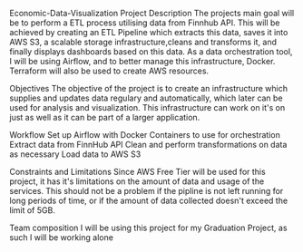 Economic-Data-Visualization
Project Description
The projects main goal will be to perform a ETL process utilising data from Finnhub API. This will be achieved by creating an ETL Pipeline which extracts this data, saves it into AWS S3, a scalable storage infrastructure,cleans and transforms it, and finally displays dashboards based on this data. As a data orchestration tool, I will be using Airflow, and to better manage this infrastructure, Docker. Terraform will also be used to create AWS resources.

Objectives
The objective of the project is to create an infrastructure which supplies and updates data regulary and automatically, which later can be used for analysis and visualization. This infrastructure can work on it's on just as well as it can be part of a larger application.

Workflow
Set up Airflow with Docker Containers to use for orchestration
Extract data from FinnHub API
Clean and perform transformations on data as necessary
Load data to AWS S3

Constraints and Limitations
Since AWS Free Tier will be used for this project, it has it's limitations on the amount of data and usage of the services. This should not be a problem if the pipline is not left running for long periods of time, or if the amount of data collected doesn't exceed the limit of 5GB.

Team composition
I will be using this project for my Graduation Project, as such I will be working alone